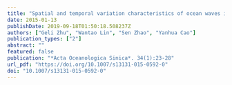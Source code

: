 ```yaml
---
title: "Spatial and temporal variation characteristics of ocean waves in the South China Sea during the boreal winter"
date: 2015-01-13
publishDate: 2019-09-18T01:50:18.508237Z
authors: ["Geli Zhu", "Wantao Lin", "Sen Zhao", "Yanhua Cao"]
publication_types: ["2"]
abstract: ""
featured: false
publication: "*Acta Oceanologica Sinica*. 34(1):23-28"
url_pdf: "https://doi.org/10.1007/s13131-015-0592-0"
doi: "10.1007/s13131-015-0592-0"
---
```


